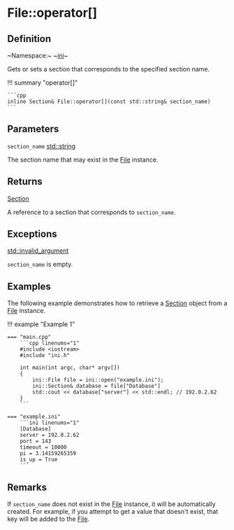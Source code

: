 # File::operator[]

## Definition

~Namespace:~ ~[ini](../../ini_namespace.md)~

Gets or sets a section that corresponds to the specified section name.

!!! summary "operator[]"

    ```cpp
    inline Section& File::operator[](const std::string& section_name)
    ```

## Parameters

`section_name` [std::string](https://en.cppreference.com/w/cpp/string/basic_string)

The section name that may exist in the [File](../file.md) instance.

## Returns

[Section](../../section/section.md)

A reference to a section that corresponds to `section_name`.

## Exceptions

[std::invalid_argument](https://en.cppreference.com/w/cpp/error/invalid_argument)

`section_name` is empty.

## Examples

The following example demonstrates how to retrieve a [Section](../../section/section.md) object from a [File](../file.md) instance.

!!! example "Example 1"

    === "main.cpp"
        ```cpp linenums="1"
        #include <iostream>
        #include "ini.h"

        int main(int argc, char* argv[])
        {
            ini::File file = ini::open("example.ini");
            ini::Section& database = file["Database"]
            std::cout << database["server"] << std::endl; // 192.0.2.62
        }
        ```

    === "example.ini"
        ```ini linenums="1"
        [Database]
        server = 192.0.2.62
        port = 143
        timeout = 10000
        pi = 3.14159265359
        is_up = True
        ```

## Remarks

If `section_name` does not exist in the [File](../file.md) instance, it will be automatically created. For example, if you attempt to get a value that doesn't exist, that key will be added to the [File](../file.md).
